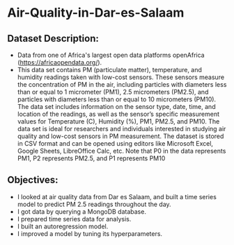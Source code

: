 # Air-Quality-in-Dar-es-Salaam 

## Dataset Description:

- Data from one of Africa's largest open data platforms openAfrica (https://africaopendata.org/).
- This data set contains PM (particulate matter), temperature, and humidity readings taken with low-cost sensors. These sensors measure the concentration of PM in the air, including particles with diameters less than or equal to 1 micrometer (PM1), 2.5 micrometers (PM2.5), and particles with diameters less than or equal to 10 micrometers (PM10). The data set includes information on the sensor type, date, time, and location of the readings, as well as the sensor’s specific measurement values for Temperature (C), Humidity (%), PM1, PM2.5, and PM10. The data set is ideal for researchers and individuals interested in studying air quality and low-cost sensors in PM measurement. The dataset is stored in CSV format and can be opened using editors like Microsoft Excel, Google Sheets, LibreOffice Calc, etc. Note that P0 in the data represents PM1, P2 represents PM2.5, and P1 represents PM10

## Objectives:

- I looked at air quality data from Dar es Salaam, and built a time series model to predict PM 2.5 readings throughout the day.
- I got data by querying a MongoDB database.
- I prepared time series data for analysis.
- I built an autoregression model.
- I improved a model by tuning its hyperparameters.
